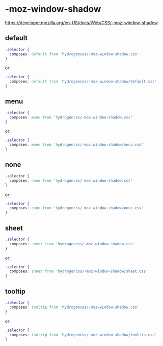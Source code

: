 # -moz-window-shadow

https://developer.mozilla.org/en-US/docs/Web/CSS/-moz-window-shadow

## default
```css
.selector {
  composes: default from 'hydrogencss/-moz-window-shadow.css'
}
```

or:
```css
.selector {
  composes: default from 'hydrogencss/-moz-window-shadow/default.css'
}
```

## menu
```css
.selector {
  composes: menu from 'hydrogencss/-moz-window-shadow.css'
}
```

or:
```css
.selector {
  composes: menu from 'hydrogencss/-moz-window-shadow/menu.css'
}
```

## none
```css
.selector {
  composes: none from 'hydrogencss/-moz-window-shadow.css'
}
```

or:
```css
.selector {
  composes: none from 'hydrogencss/-moz-window-shadow/none.css'
}
```

## sheet
```css
.selector {
  composes: sheet from 'hydrogencss/-moz-window-shadow.css'
}
```

or:
```css
.selector {
  composes: sheet from 'hydrogencss/-moz-window-shadow/sheet.css'
}
```

## tooltip
```css
.selector {
  composes: tooltip from 'hydrogencss/-moz-window-shadow.css'
}
```

or:
```css
.selector {
  composes: tooltip from 'hydrogencss/-moz-window-shadow/tooltip.css'
}
```

